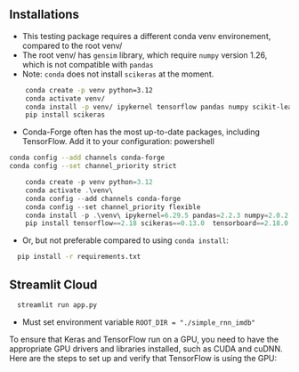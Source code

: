## Installations

- This testing package requires a different conda venv environement, compared to the root venv/
- The root venv/ has `gensim` library, which require `numpy` version 1.26, which is not compatible with `pandas`
- Note: `conda` does not install `scikeras` at the moment.

```zsh
    conda create -p venv python=3.12
    conda activate venv/
    conda install -p venv/ ipykernel tensorflow pandas numpy scikit-learn tensorboard matplotlib streamlit
    pip install scikeras
```

- Conda-Forge often has the most up-to-date packages, including TensorFlow. Add it to your configuration:
  powershell

```bash
conda config --add channels conda-forge
conda config --set channel_priority strict
```

```powershell
    conda create -p venv python=3.12
    conda activate .\venv\
    conda config --add channels conda-forge
    conda config --set channel_priority flexible
    conda install -p .\venv\ ipykernel=6.29.5 pandas=2.2.3 numpy=2.0.2 scikit-learn=1.5.1 matplotlib=3.9.2 streamlit==1.40.1
    pip install tensorflow==2.18 scikeras==0.13.0  tensorboard==2.18.0
```

- Or, but not preferable compared to using `conda install`:

```zsh
  pip install -r requirements.txt
```

## Streamlit Cloud

```bash
  streamlit run app.py
```

- Must set environment variable `ROOT_DIR = "./simple_rnn_imdb"`

To ensure that Keras and TensorFlow run on a GPU, you need to have the appropriate GPU drivers and libraries installed, such as CUDA and cuDNN. Here are the steps to set up and verify that TensorFlow is using the GPU:
